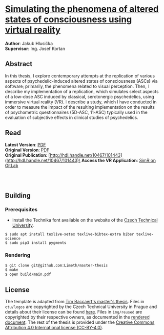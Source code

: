 # [Simulating the phenomena of altered states of consciousness using virtual reality](thesis.pdf)

**Author**: Jakub Hlusička\
**Supervisor**: Ing. Josef Kortan

## Abstract

In this thesis, I explore contemporary attempts at the replication of various aspects of psychedelic-induced altered states of consciousness (ASCs) via software; primarily, the phenomena related to visual perception. Then, I describe my implementation of a replication, which simulates select aspects of a low-dose ASC induced by classical, serotonergic psychedelics, using immersive virtual reality (VR). I describe a study, which I have conducted in order to measure the impact of the resulting implementation on the results of psychometric questionnaires (5D-ASC, 11-ASC) typically used in the evaluation of subjective effects in clinical studies of psychedelics.

## Read

**Latest Version**: [PDF](https://raw.githubusercontent.com/Limeth/master-thesis/master/thesis.pdf)\
**Original Version**: [PDF](https://raw.githubusercontent.com/Limeth/master-thesis/printed/thesis.pdf)\
**Original Publication**: [http://hdl.handle.net/10467/101443](http://hdl.handle.net/10467/101443)\
**Access the VR Application**: [SimR on GitLab](https://gitlab.com/Limeth/simr)

<br/>
<br/>

## Building

### Prerequisites

* Install the Technika font available on the website of the [Czech Technical University](https://cvut.cz).

```
$ sudo apt install texlive-xetex texlive-bibtex-extra biber texlive-science
$ sudo pip3 install pygments
```

### Rendering

```sh
$ git clone git@github.com:Limeth/master-thesis
$ make
$ open build/main.pdf
```

## License

The template is adapted from [Tim Baccaert's master's thesis](https://github.com/timplication/master-thesis).
Files in `ctu/logos` are copyrighted by the Czech Technical University in Prague and details about their license can be found [here](https://cvut.cz).
Files in `img/reused` are copyrighted by their respective owners, as documented in the [rendered document](thesis.pdf).
The rest of the thesis is provided under the [Creative Commons Attribution 4.0 International license
(CC-BY-4.0)](https://creativecommons.org/licenses/by/4.0/).
